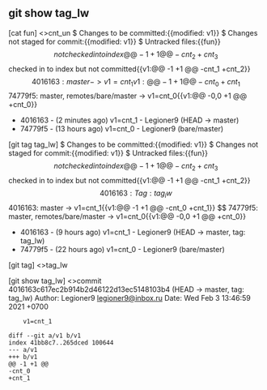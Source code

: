 ## git show tag_lw
[cat fun]
    <>cnt_un
    $ Changes to be committed:{{modified:   v1}}
    $ Changes not staged for commit:{{modified:   v1}}
    $ Untracked files:{{fun}}
    $$ not checked in to index{{@@ -1 +1 @@
                                    -cnt_2
                                    +cnt_3}}
    $$ checked in to index but not committed{{v1:@@ -1 +1 @@
                                                    -cnt_1
                                                    +cnt_2}}
    $$ 4016163: master -> v1=cnt_1{{v1:@@ -1 +1 @@
                        -cnt_0
                        +cnt_1}}
    $$ 74779f5: master, remotes/bare/master -> v1=cnt_0{{v1:@@ -0,0 +1 @@
                                                        +cnt_0}}

* 4016163 - (2 minutes ago) v1=cnt_1 - Legioner9 (HEAD -> master)
* 74779f5 - (13 hours ago) v1=cnt_0 - Legioner9 (bare/master)

[git tag tag_lw]
    $ Changes to be committed:{{modified:   v1}}
    $ Changes not staged for commit:{{modified:   v1}}
    $ Untracked files:{{fun}}
    $$ not checked in to index{{@@ -1 +1 @@
                                    -cnt_2
                                    +cnt_3}}
    $$ checked in to index but not committed{{v1:@@ -1 +1 @@
                                                    -cnt_1
                                                    +cnt_2}}
    $$ 4016163: Tag: tag_lw
    $$ 4016163: master -> v1=cnt_1{{v1:@@ -1 +1 @@
                        -cnt_0
                        +cnt_1}}
    $$ 74779f5: master, remotes/bare/master -> v1=cnt_0{{v1:@@ -0,0 +1 @@
                                                        +cnt_0}}

* 4016163 - (9 hours ago) v1=cnt_1 - Legioner9 (HEAD -> master, tag: tag_lw)
* 74779f5 - (22 hours ago) v1=cnt_0 - Legioner9 (bare/master)


[git tag]
    <>tag_lw

[git show tag_lw]
    <>commit 4016163c617ec2b914b2d46122d13ec5148103b4 (HEAD -> master, tag: tag_lw)
    Author: Legioner9 <legioner9@inbox.ru>
    Date:   Wed Feb 3 13:46:59 2021 +0700

        v1=cnt_1

    diff --git a/v1 b/v1
    index 41bb8c7..265dced 100644
    --- a/v1
    +++ b/v1
    @@ -1 +1 @@
    -cnt_0
    +cnt_1












